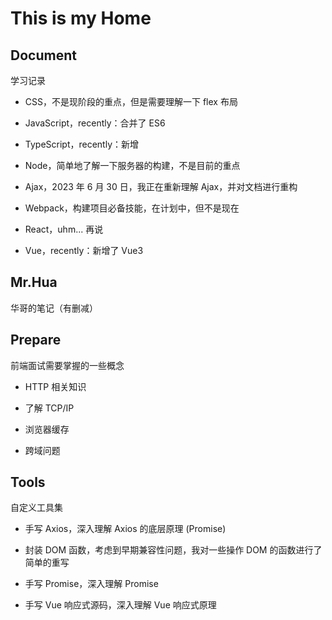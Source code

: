 # This is my Home

## Document

学习记录

- CSS，不是现阶段的重点，但是需要理解一下 flex 布局

- JavaScript，recently：合并了 ES6

- TypeScript，recently：新增

- Node，简单地了解一下服务器的构建，不是目前的重点

- Ajax，2023 年 6 月 30 日，我正在重新理解 Ajax，并对文档进行重构

- Webpack，构建项目必备技能，在计划中，但不是现在

- React，uhm... 再说

- Vue，recently：新增了 Vue3

## Mr.Hua

华哥的笔记（有删减）

## Prepare

前端面试需要掌握的一些概念

- HTTP 相关知识

- 了解 TCP/IP

- 浏览器缓存

- 跨域问题

## Tools

自定义工具集

- 手写 Axios，深入理解 Axios 的底层原理 (Promise)

- 封装 DOM 函数，考虑到早期兼容性问题，我对一些操作 DOM 的函数进行了简单的重写

- 手写 Promise，深入理解 Promise

- 手写 Vue 响应式源码，深入理解 Vue 响应式原理
